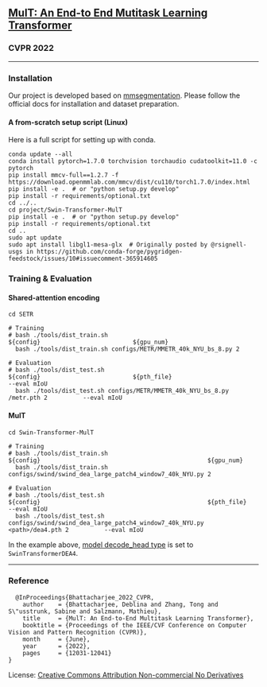 ## [MulT: An End-to End Mutitask Learning Transformer](https://ivrl.github.io/MulT/)
### CVPR 2022

------------------------------------------------------------------------------------------------------------------------
### Installation

Our project is developed based on [mmsegmentation](https://github.com/open-mmlab/mmsegmentation). Please follow the official docs for installation and dataset preparation.

#### A from-scratch setup script (Linux)

Here is a full script for setting up with conda.

```shell
conda update --all
conda install pytorch=1.7.0 torchvision torchaudio cudatoolkit=11.0 -c pytorch
pip install mmcv-full==1.2.7 -f https://download.openmmlab.com/mmcv/dist/cu110/torch1.7.0/index.html
pip install -e .  # or "python setup.py develop"
pip install -r requirements/optional.txt
cd ../..
cd project/Swin-Transformer-MulT
pip install -e .  # or "python setup.py develop"
pip install -r requirements/optional.txt
cd ..
sudo apt update
sudo apt install libgl1-mesa-glx  # Originally posted by @rsignell-usgs in https://github.com/conda-forge/pygridgen-feedstock/issues/10#issuecomment-365914605
```

### Training & Evaluation

####  Shared-attention encoding
```shell
cd SETR

# Training
# bash ./tools/dist_train.sh ${config}                          ${gpu_num}
  bash ./tools/dist_train.sh configs/METR/MMETR_40k_NYU_bs_8.py 2

# Evaluation
# bash ./tools/dist_test.sh ${config}                          ${pth_file}                         ${gpu_num} --eval mIoU
  bash ./tools/dist_test.sh configs/METR/MMETR_40k_NYU_bs_8.py /metr.pth 2          --eval mIoU
```


####  MulT
```shell
cd Swin-Transformer-MulT

# Training
# bash ./tools/dist_train.sh ${config}                                               ${gpu_num}
  bash ./tools/dist_train.sh configs/swind/swind_dea_large_patch4_window7_40k_NYU.py 2

# Evaluation
# bash ./tools/dist_test.sh ${config}                                               ${pth_file}                         ${gpu_num} --eval mIoU
  bash ./tools/dist_test.sh configs/swind/swind_dea_large_patch4_window7_40k_NYU.py <path>/dea4.pth 2          --eval mIoU
```
In the example above, [model decode_head type](Swin-Transformer-MulT/configs/swind/swind_dea_large_patch4_window7_40k_NYU.py#L19) is set to ``SwinTransformerDEA4``.

---------------------------------------------------------------------------------------------------------------------------------------------------------------------------------
### Reference
```
  @InProceedings{Bhattacharjee_2022_CVPR,
    author    = {Bhattacharjee, Deblina and Zhang, Tong and S\"usstrunk, Sabine and Salzmann, Mathieu},
    title     = {MulT: An End-to-End Multitask Learning Transformer},
    booktitle = {Proceedings of the IEEE/CVF Conference on Computer Vision and Pattern Recognition (CVPR)},
    month     = {June},
    year      = {2022},
    pages     = {12031-12041}
}
```
License: [Creative Commons Attribution Non-commercial No Derivatives](http://creativecommons.org/licenses/by-nc-nd/3.0/)
